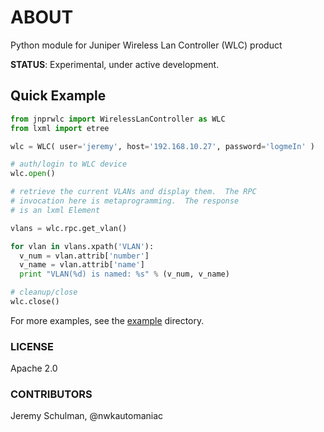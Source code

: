 # ABOUT

Python module for Juniper Wireless Lan Controller (WLC) product

**STATUS**: Experimental, under active development.

## Quick Example

````python
from jnprwlc import WirelessLanController as WLC
from lxml import etree

wlc = WLC( user='jeremy', host='192.168.10.27', password='logmeIn' )

# auth/login to WLC device
wlc.open()

# retrieve the current VLANs and display them.  The RPC
# invocation here is metaprogramming.  The response
# is an lxml Element

vlans = wlc.rpc.get_vlan()

for vlan in vlans.xpath('VLAN'):
  v_num = vlan.attrib['number']
  v_name = vlan.attrib['name']
  print "VLAN(%d) is named: %s" % (v_num, v_name)

# cleanup/close
wlc.close()
````
  For more examples, see the [example](https://github.com/jeremyschulman/py-jnprwlc/tree/master/examples) directory.
  
### LICENSE
  Apache 2.0

### CONTRIBUTORS
  Jeremy Schulman, @nwkautomaniac
